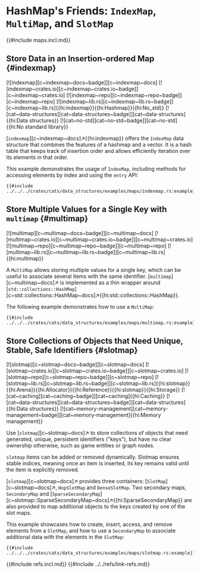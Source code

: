 # HashMap's Friends: `IndexMap`, `MultiMap`, and `SlotMap`

{{#include maps.incl.md}}

## Store Data in an Insertion-ordered Map {#indexmap}

[![indexmap][c~indexmap~docs~badge]][c~indexmap~docs] [![indexmap~crates.io][c~indexmap~crates.io~badge]][c~indexmap~crates.io] [![indexmap~repo][c~indexmap~repo~badge]][c~indexmap~repo] [![indexmap~lib.rs][c~indexmap~lib.rs~badge]][c~indexmap~lib.rs]{{hi:indexmap}}{{hi:Hashmap}}{{hi:No_std}} [![cat~data-structures][cat~data-structures~badge]][cat~data-structures]{{hi:Data structures}} [![cat~no-std][cat~no-std~badge]][cat~no-std]{{hi:No standard library}}

[`indexmap`][c~indexmap~docs]↗{{hi:indexmap}} offers the `IndexMap` data structure that combines the features of a hashmap and a vector.
It is a hash table that keeps track of insertion order and allows efficiently iteration over its elements in that order.

This example demonstrates the usage of `IndexMap`, including methods for accessing elements by index and using the `entry` API:

```rust,editable
{{#include ../../../crates/cats/data_structures/examples/maps/indexmap.rs:example}}
```

## Store Multiple Values for a Single Key with `multimap` {#multimap}

[![multimap][c~multimap~docs~badge]][c~multimap~docs] [![multimap~crates.io][c~multimap~crates.io~badge]][c~multimap~crates.io] [![multimap~repo][c~multimap~repo~badge]][c~multimap~repo] [![multimap~lib.rs][c~multimap~lib.rs~badge]][c~multimap~lib.rs]{{hi:multimap}}

A `MultiMap` allows storing multiple values for a single key, which can be useful to associate several items with the same identifier. [`multimap`][c~multimap~docs]↗ is implemented as a thin wrapper around [`std::collections::HashMap`][c~std::collections::HashMap~docs]↗{{hi:std::collections::HashMap}}.

The following example demonstrates how to use a `MultiMap`:

```rust,editable,noplayground
{{#include ../../../crates/cats/data_structures/examples/maps/multimap.rs:example}}
```

## Store Collections of Objects that Need Unique, Stable, Safe Identifiers {#slotmap}

[![slotmap][c~slotmap~docs~badge]][c~slotmap~docs] [![slotmap~crates.io][c~slotmap~crates.io~badge]][c~slotmap~crates.io] [![slotmap~repo][c~slotmap~repo~badge]][c~slotmap~repo] [![slotmap~lib.rs][c~slotmap~lib.rs~badge]][c~slotmap~lib.rs]{{hi:slotmap}}{{hi:Arena}}{{hi:Allocator}}{{hi:Reference}}{{hi:slotmap}}{{hi:Storage}} [![cat~caching][cat~caching~badge]][cat~caching]{{hi:Caching}} [![cat~data-structures][cat~data-structures~badge]][cat~data-structures]{{hi:Data structures}} [![cat~memory-management][cat~memory-management~badge]][cat~memory-management]{{hi:Memory management}}

Use [`slotmap`][c~slotmap~docs]↗ to store collections of objects that need generated, unique, persistent identifiers ("keys"), but have no clear ownership otherwise, such as game entities or graph nodes.

`slotmap` items can be added or removed dynamically. Slotmap ensures stable indices, meaning once an item is inserted, its key remains valid until the item is explicitly removed.

[`slotmap`][c~slotmap~docs]↗ provides three containers: [`SlotMap`][c~slotmap~docs]↗, `HopSlotMap` and `DenseSlotMap`. Two secondary maps, `SecondaryMap` and [`SparseSecondaryMap`][c~slotmap::SparseSecondaryMap~docs]↗{{hi:SparseSecondaryMap}} are also provided to map additional objects to the keys created by one of the slot maps.

This example showcases how to create, insert, access, and remove elements from a `SlotMap`, and how to use a `SecondaryMap` to associate additional data with the elements in the `SlotMap`:

```rust,editable,noplayground
{{#include ../../../crates/cats/data_structures/examples/maps/slotmap.rs:example}}
```

{{#include refs.incl.md}}
{{#include ../../refs/link-refs.md}}

<div class="hidden">
</div>
